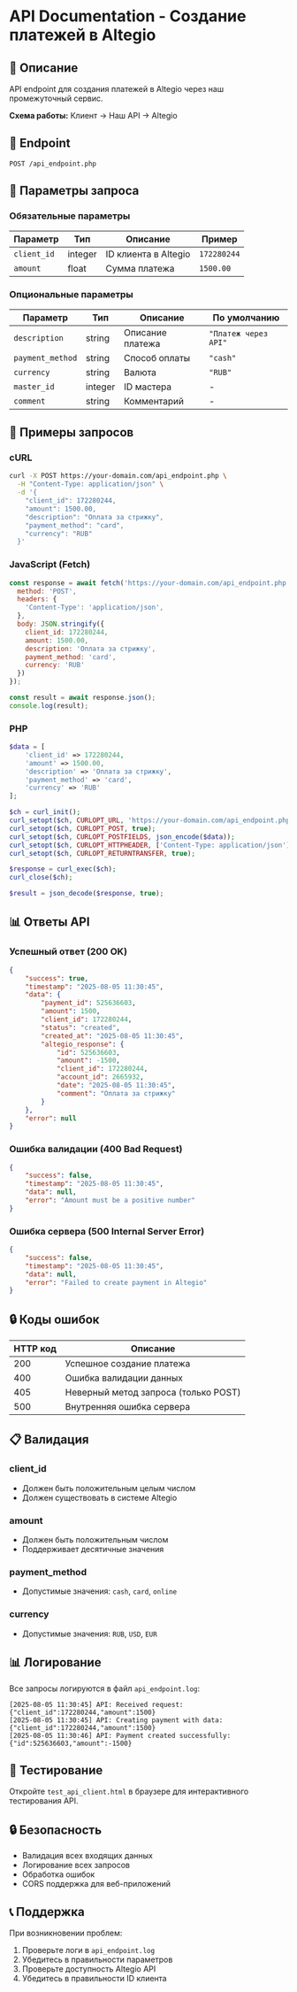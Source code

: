 # API Documentation - Создание платежей в Altegio

## 🎯 Описание

API endpoint для создания платежей в Altegio через наш промежуточный сервис.

**Схема работы:** Клиент → Наш API → Altegio

## 📡 Endpoint

```
POST /api_endpoint.php
```

## 🔧 Параметры запроса

### Обязательные параметры

| Параметр | Тип | Описание | Пример |
|----------|-----|----------|--------|
| `client_id` | integer | ID клиента в Altegio | `172280244` |
| `amount` | float | Сумма платежа | `1500.00` |

### Опциональные параметры

| Параметр | Тип | Описание | По умолчанию |
|----------|-----|----------|--------------|
| `description` | string | Описание платежа | `"Платеж через API"` |
| `payment_method` | string | Способ оплаты | `"cash"` |
| `currency` | string | Валюта | `"RUB"` |
| `master_id` | integer | ID мастера | - |
| `comment` | string | Комментарий | - |

## 📝 Примеры запросов

### cURL

```bash
curl -X POST https://your-domain.com/api_endpoint.php \
  -H "Content-Type: application/json" \
  -d '{
    "client_id": 172280244,
    "amount": 1500.00,
    "description": "Оплата за стрижку",
    "payment_method": "card",
    "currency": "RUB"
  }'
```

### JavaScript (Fetch)

```javascript
const response = await fetch('https://your-domain.com/api_endpoint.php', {
  method: 'POST',
  headers: {
    'Content-Type': 'application/json',
  },
  body: JSON.stringify({
    client_id: 172280244,
    amount: 1500.00,
    description: 'Оплата за стрижку',
    payment_method: 'card',
    currency: 'RUB'
  })
});

const result = await response.json();
console.log(result);
```

### PHP

```php
$data = [
    'client_id' => 172280244,
    'amount' => 1500.00,
    'description' => 'Оплата за стрижку',
    'payment_method' => 'card',
    'currency' => 'RUB'
];

$ch = curl_init();
curl_setopt($ch, CURLOPT_URL, 'https://your-domain.com/api_endpoint.php');
curl_setopt($ch, CURLOPT_POST, true);
curl_setopt($ch, CURLOPT_POSTFIELDS, json_encode($data));
curl_setopt($ch, CURLOPT_HTTPHEADER, ['Content-Type: application/json']);
curl_setopt($ch, CURLOPT_RETURNTRANSFER, true);

$response = curl_exec($ch);
curl_close($ch);

$result = json_decode($response, true);
```

## 📊 Ответы API

### Успешный ответ (200 OK)

```json
{
    "success": true,
    "timestamp": "2025-08-05 11:30:45",
    "data": {
        "payment_id": 525636603,
        "amount": 1500,
        "client_id": 172280244,
        "status": "created",
        "created_at": "2025-08-05 11:30:45",
        "altegio_response": {
            "id": 525636603,
            "amount": -1500,
            "client_id": 172280244,
            "account_id": 2665932,
            "date": "2025-08-05 11:30:45",
            "comment": "Оплата за стрижку"
        }
    },
    "error": null
}
```

### Ошибка валидации (400 Bad Request)

```json
{
    "success": false,
    "timestamp": "2025-08-05 11:30:45",
    "data": null,
    "error": "Amount must be a positive number"
}
```

### Ошибка сервера (500 Internal Server Error)

```json
{
    "success": false,
    "timestamp": "2025-08-05 11:30:45",
    "data": null,
    "error": "Failed to create payment in Altegio"
}
```

## 🔒 Коды ошибок

| HTTP код | Описание |
|----------|----------|
| 200 | Успешное создание платежа |
| 400 | Ошибка валидации данных |
| 405 | Неверный метод запроса (только POST) |
| 500 | Внутренняя ошибка сервера |

## 📋 Валидация

### client_id
- Должен быть положительным целым числом
- Должен существовать в системе Altegio

### amount
- Должен быть положительным числом
- Поддерживает десятичные значения

### payment_method
- Допустимые значения: `cash`, `card`, `online`

### currency
- Допустимые значения: `RUB`, `USD`, `EUR`

## 📊 Логирование

Все запросы логируются в файл `api_endpoint.log`:

```
[2025-08-05 11:30:45] API: Received request: {"client_id":172280244,"amount":1500}
[2025-08-05 11:30:45] API: Creating payment with data: {"client_id":172280244,"amount":1500}
[2025-08-05 11:30:46] API: Payment created successfully: {"id":525636603,"amount":-1500}
```

## 🧪 Тестирование

Откройте `test_api_client.html` в браузере для интерактивного тестирования API.

## 🔒 Безопасность

- Валидация всех входящих данных
- Логирование всех запросов
- Обработка ошибок
- CORS поддержка для веб-приложений

## 📞 Поддержка

При возникновении проблем:

1. Проверьте логи в `api_endpoint.log`
2. Убедитесь в правильности параметров
3. Проверьте доступность Altegio API
4. Убедитесь в правильности ID клиента 